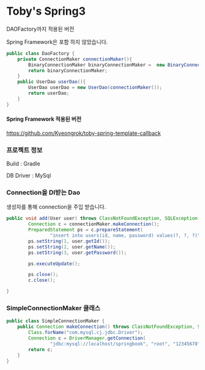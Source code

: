 # Toby's Spring3

DAOFactory까지 적용된 버전

Spring Framework은 포함 하지 않았습니다.

```java
public class DaoFactory {
    private ConnectionMaker connectionMaker(){
        BinaryConnectionMaker binaryConnectionMaker =  new BinaryConnectionMaker();
        return binaryConnectionMaker;
    }
    public UserDao userDao(){
        UserDao userDao = new UserDao(connectionMaker());
        return userDao;
    }
}
```

#### Spring Framework 적용된 버전

https://github.com/Kyeongrok/toby-spring-template-callback



### 프로젝트 정보

Build : Gradle

DB Driver : MySql


### Connection을 DI받는 Dao

생성자를 통해 connection을 주입 받습니다.

```java
public void add(User user) throws ClassNotFoundException, SQLException {
        Connection c = connectionMaker.makeConnection();
        PreparedStatement ps = c.prepareStatement(
                "insert into users(id, name, password) values(?, ?, ?)");
        ps.setString(1, user.getId());
        ps.setString(2, user.getName());
        ps.setString(3, user.getPassword());

        ps.executeUpdate();

        ps.close();
        c.close();

}
```


### SimpleConnectionMaker 클래스

```java
public class SimpleConnectionMaker {
    public Connection makeConnection() throws ClassNotFoundException, SQLException {
        Class.forName("com.mysql.cj.jdbc.Driver");
        Connection c = DriverManager.getConnection(
                "jdbc:mysql://localhost/springbook", "root", "12345678");
        return c;
    }
}
```
